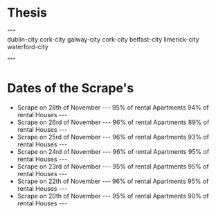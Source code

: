 # Thesis
""" <br />
dublin-city cork-city galway-city cork-city belfast-city limerick-city waterford-city

"""<br />

<h1>Dates of the Scrape's </h1>
<ul>
<li>Scrape on 28th of November   --- 95% of rental Apartments 94% of rental Houses --- </li>
<li>Scrape on 26rd of November   --- 96% of rental Apartments 89% of rental Houses --- </li>
<li>Scrape on 25rd of November   --- 96% of rental Apartments 93% of rental Houses --- </li>
<li>Scrape on 24rd of November   --- 96% of rental Apartments 95% of rental Houses --- </li>
<li>Scrape on 23rd of November   --- 95% of rental Apartments 95% of rental Houses --- </li>
<li>Scrape on 22th of November   --- 96% of rental Apartments 95% of rental Houses --- </li>
<li>Scrape on 20th of November   --- 95% of rental Apartments 90% of rental Houses --- </li>

</ul>